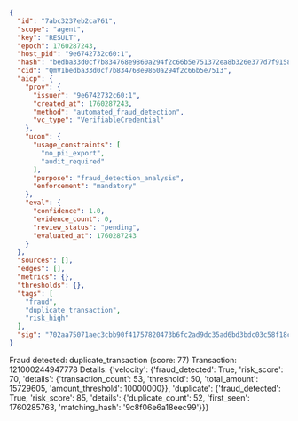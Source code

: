 ```json
{
  "id": "7abc3237eb2ca761",
  "scope": "agent",
  "key": "RESULT",
  "epoch": 1760287243,
  "host_pid": "9e6742732c60:1",
  "hash": "bedba33d0cf7b834768e9860a294f2c66b5e751372ea8b326e377d7f9158eb28",
  "cid": "QmV1bedba33d0cf7b834768e9860a294f2c66b5e7513",
  "aicp": {
    "prov": {
      "issuer": "9e6742732c60:1",
      "created_at": 1760287243,
      "method": "automated_fraud_detection",
      "vc_type": "VerifiableCredential"
    },
    "ucon": {
      "usage_constraints": [
        "no_pii_export",
        "audit_required"
      ],
      "purpose": "fraud_detection_analysis",
      "enforcement": "mandatory"
    },
    "eval": {
      "confidence": 1.0,
      "evidence_count": 0,
      "review_status": "pending",
      "evaluated_at": 1760287243
    }
  },
  "sources": [],
  "edges": [],
  "metrics": {},
  "thresholds": {},
  "tags": [
    "fraud",
    "duplicate_transaction",
    "risk_high"
  ],
  "sig": "702aa75071aec3cbb90f41757820473b6fc2ad9dc35ad6bd3bdc03c58f18ce61"
}
```

Fraud detected: duplicate_transaction (score: 77)
Transaction: 121000244947778
Details: {'velocity': {'fraud_detected': True, 'risk_score': 70, 'details': {'transaction_count': 53, 'threshold': 50, 'total_amount': 15729605, 'amount_threshold': 10000000}}, 'duplicate': {'fraud_detected': True, 'risk_score': 85, 'details': {'duplicate_count': 52, 'first_seen': 1760285763, 'matching_hash': '9c8f06e6a18eec99'}}}